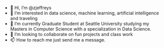 - 👋 Hi, I’m @zjeffreys
- 👀 I’m interested in data science, machine learning, artificial intelligence and traveling
- 🌱 I’m currently Graduate Student at Seattle University studying my Masters in Computer Science
    with a specialization in Data Science.
- 💞️ I’m looking to collaborate on fun projects and class work
- 📫 How to reach me just send me a message.

<!---
zjeffreys/zjeffreys is a ✨ special ✨ repository because its `README.md` (this file) appears on your GitHub profile.
You can click the Preview link to take a look at your changes.
--->
